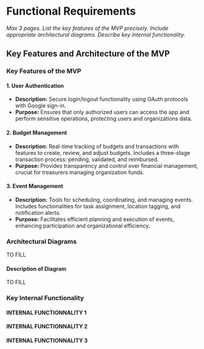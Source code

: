 # Functional Requirements

*Max 3 pages.*
*List the key features of the MVP precisely.*
*Include appropriate architectural diagrams.*
*Describe key internal functionality.*

## Key Features and Architecture of the MVP

### Key Features of the MVP

#### 1. User Authentication
- **Description:** Secure login/logout functionality using OAuth protocols with Google sign-in.
- **Purpose:** Ensures that only authorized users can access the app and perform sensitive operations, protecting users and organizations data.

#### 2. Budget Management
- **Description:** Real-time tracking of budgets and transactions with features to create, review, and adjust budgets. Includes a three-stage transaction process: pending, validated, and reimbursed.
- **Purpose:** Provides transparency and control over financial management, crucial for treasurers managing organization funds.

#### 3. Event Management
- **Description:** Tools for scheduling, coordinating, and managing events. Includes functionalities for task assignment, location tagging, and notification alerts.
- **Purpose:** Facilitates efficient planning and execution of events, enhancing participation and organizational efficiency.

### Architectural Diagrams

TO FILL

#### Description of Diagram

TO FILL

### Key Internal Functionality

#### INTERNAL FUNCTIONNALITY 1


#### INTERNAL FUNCTIONNALITY 2


#### INTERNAL FUNCTIONNALITY 3


